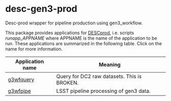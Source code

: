 # desc-gen3-prod
Desc-prod wrapper for pipeline production using gen3_workflow.

This package provides applications for [DESCprod](https://www.descprod.org/home), i.e. scripts *runapp_APPNAME*
where APPNAME is the name of the application to be run. These applications are summarized in the following table.
Click on the name for more information.

| Application name | Meaning |
|---|---|
| [g3wfquery](doc/app-g3wfquery.md) | Query for DC2 raw datasets. This is BROKEN. |
| [g3wfpipe](doc/app-g3wfpipe.md) | LSST pipeline processing of gen3 data. |
